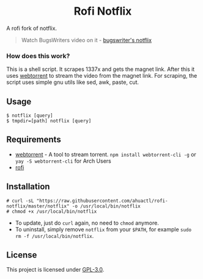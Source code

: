 <h1 align="center">Rofi Notflix</h1>

A rofi fork of notflix.

> Watch BugsWriters video on it - [bugswriter's notflix](https://youtu.be/RFJCL9C46Mc)

### How does this work?

This is a shell script. It scrapes 1337x and gets the magnet link.
After this it uses [webtorrent](https://webtorrent.io/) to stream the video from the magnet link.
For scraping, the script uses simple gnu utils like sed, awk, paste, cut.

## Usage

```console
$ notflix [query]
$ tmpdir=[path] notflix [query]
```

## Requirements

* [webtorrent](https://webtorrent.io/) - A tool to stream torrent. `npm install webtorrent-cli -g` or `yay -S webtorrent-cli` for Arch Users
* [rofi](https://github.com/davatorium/rofi)

## Installation

```console
# curl -sL "https://raw.githubusercontent.com/ahuactl/rofi-notflix/master/notflix" -o /usr/local/bin/notflix
# chmod +x /usr/local/bin/notflix
```
- To update, just do `curl` again, no need to `chmod` anymore.
- To uninstall, simply remove `notflix` from your `$PATH`, for example `sudo rm -f /usr/local/bin/notflix`.

## License
This project is licensed under [GPL-3.0](https://raw.githubusercontent.com/Illumina/licenses/master/gpl-3.0.txt).

